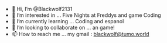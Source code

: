 - 👋 Hi, I’m @Blackwolf2131
- 👀 I’m interested in ... Five Nights at Freddys and game Coding
- 🌱 I’m currently learning ... Coding and espanol
- 💞️ I’m looking to collaborate on ... an game!
- 📫 How to reach me ...  my gmail : blackwolf@tumo.world

<!---
Blackwolf2131/Blackwolf2131 is a ✨ special ✨ repository because its `README.md` (this file) appears on your GitHub profile.
You can click the Preview link to take a look at your changes.
--->
